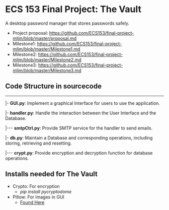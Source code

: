 # ECS 153 Final Project: The Vault
A desktop password manager that stores passwords safely.

+ Project proposal: https://github.com/ECS153/final-project-mljm/blob/master/proposal.md
+ Milestone1: https://github.com/ECS153/final-project-mljm/blob/master/Milestone1.md
+ Milestone2: https://github.com/ECS153/final-project-mljm/blob/master/Milestone2.md
+ Milestone3: https://github.com/ECS153/final-project-mljm/blob/master/Milestone3.md

## Code Structure in sourcecode
-------------------------------------
|- **GUI.py**: Implement a graphical Interface for users to use the application.

|- **handler.py**: Handle the interaction between the User Interface and the Database.

|--- **smtpCtrl.py**: Provide SMTP service for the handler to send emails.

|- **db.py**: Maintain a Database and corresponding operations, including storing, retrieving and resetting.

|--- **crypt.py**: Provide encryption and decryption function for database operations.


## Installs needed for The Vault
+ Crypto: For encryption
  + _pip install pycryptodome_
+ Pillow: For images in GUI
  + [Found Here](https://www.lfd.uci.edu/~gohlke/pythonlibs/#pillow)
